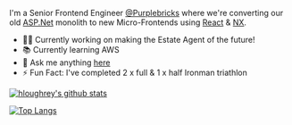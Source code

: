 I'm a Senior Frontend Engineer [@Purplebricks](https://github.com/purplebricks) where we're converting our old [ASP.Net](https://dotnet.microsoft.com/apps/aspnet) monolith to new Micro-Frontends using [React](https://reactjs.org/t) & [NX](https://nx.dev/).

- 👨‍💻 Currently working on making the Estate Agent of the future!
- 📚 Currently learning AWS
- 💬 Ask me anything [here](https://github.com/hloughrey/hloughrey/issues)
- ⚡️ Fun Fact: I've completed 2 x full & 1 x half Ironman triathlon


[![hloughrey's github stats](https://github-readme-stats-tau-one.vercel.app/api?username=hloughrey&show_icons=true&theme=radical&hide=stars)](https://github.com/hloughrey/github-readme-stats)

[![Top Langs](https://github-readme-stats-tau-one.vercel.app/api/top-langs/?username=hloughrey&layout=compact&theme=radical)](https://github.com/hloughrey/github-readme-stats)